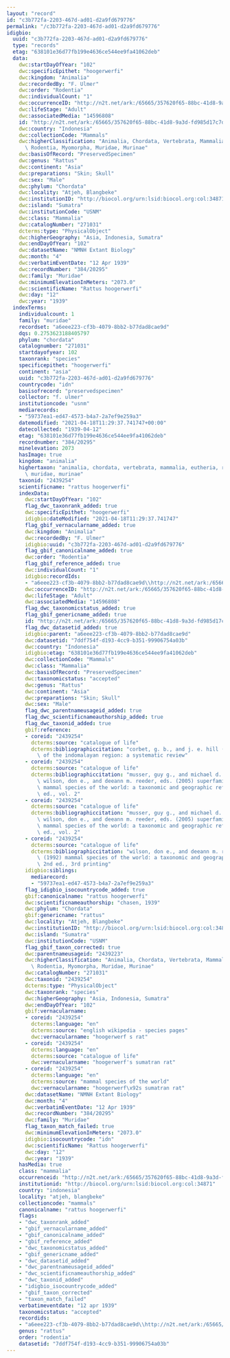 ```yaml
---
layout: "record"
id: "c3b772fa-2203-467d-ad01-d2a9fd679776"
permalink: "/c3b772fa-2203-467d-ad01-d2a9fd679776"
idigbio:
  uuid: "c3b772fa-2203-467d-ad01-d2a9fd679776"
  type: "records"
  etag: "638101e36d77fb199e4636ce544ee9fa41062deb"
  data:
    dwc:startDayOfYear: "102"
    dwc:specificEpithet: "hoogerwerfi"
    dwc:kingdom: "Animalia"
    dwc:recordedBy: "F. Ulmer"
    dwc:order: "Rodentia"
    dwc:individualCount: "1"
    dwc:occurrenceID: "http://n2t.net/ark:/65665/357620f65-88bc-41d8-9a3d-fd985d17c7dd"
    dwc:lifeStage: "Adult"
    dwc:associatedMedia: "14596808"
    id: "http://n2t.net/ark:/65665/357620f65-88bc-41d8-9a3d-fd985d17c7dd"
    dwc:country: "Indonesia"
    dwc:collectionCode: "Mammals"
    dwc:higherClassification: "Animalia, Chordata, Vertebrata, Mammalia, Eutheria,\
      \ Rodentia, Myomorpha, Muridae, Murinae"
    dwc:basisOfRecord: "PreservedSpecimen"
    dwc:genus: "Rattus"
    dwc:continent: "Asia"
    dwc:preparations: "Skin; Skull"
    dwc:sex: "Male"
    dwc:phylum: "Chordata"
    dwc:locality: "Atjeh, Blangbeke"
    dwc:institutionID: "http://biocol.org/urn:lsid:biocol.org:col:34871"
    dwc:island: "Sumatra"
    dwc:institutionCode: "USNM"
    dwc:class: "Mammalia"
    dwc:catalogNumber: "271031"
    dcterms:type: "PhysicalObject"
    dwc:higherGeography: "Asia, Indonesia, Sumatra"
    dwc:endDayOfYear: "102"
    dwc:datasetName: "NMNH Extant Biology"
    dwc:month: "4"
    dwc:verbatimEventDate: "12 Apr 1939"
    dwc:recordNumber: "384/20295"
    dwc:family: "Muridae"
    dwc:minimumElevationInMeters: "2073.0"
    dwc:scientificName: "Rattus hoogerwerfi"
    dwc:day: "12"
    dwc:year: "1939"
  indexTerms:
    individualcount: 1
    family: "muridae"
    recordset: "a6eee223-cf3b-4079-8bb2-b77dad8cae9d"
    dqs: 0.2753623188405797
    phylum: "chordata"
    catalognumber: "271031"
    startdayofyear: 102
    taxonrank: "species"
    specificepithet: "hoogerwerfi"
    continent: "asia"
    uuid: "c3b772fa-2203-467d-ad01-d2a9fd679776"
    countrycode: "idn"
    basisofrecord: "preservedspecimen"
    collector: "f. ulmer"
    institutioncode: "usnm"
    mediarecords:
    - "59737ea1-ed47-4573-b4a7-2a7ef9e259a3"
    datemodified: "2021-04-18T11:29:37.741747+00:00"
    datecollected: "1939-04-12"
    etag: "638101e36d77fb199e4636ce544ee9fa41062deb"
    recordnumber: "384/20295"
    minelevation: 2073
    hasImage: true
    kingdom: "animalia"
    highertaxon: "animalia, chordata, vertebrata, mammalia, eutheria, rodentia, myomorpha,\
      \ muridae, murinae"
    taxonid: "2439254"
    scientificname: "rattus hoogerwerfi"
    indexData:
      dwc:startDayOfYear: "102"
      flag_dwc_taxonrank_added: true
      dwc:specificEpithet: "hoogerwerfi"
      idigbio:dateModified: "2021-04-18T11:29:37.741747"
      flag_gbif_vernacularname_added: true
      dwc:kingdom: "Animalia"
      dwc:recordedBy: "F. Ulmer"
      idigbio:uuid: "c3b772fa-2203-467d-ad01-d2a9fd679776"
      flag_gbif_canonicalname_added: true
      dwc:order: "Rodentia"
      flag_gbif_reference_added: true
      dwc:individualCount: "1"
      idigbio:recordIds:
      - "a6eee223-cf3b-4079-8bb2-b77dad8cae9d\\http://n2t.net/ark:/65665/357620f65-88bc-41d8-9a3d-fd985d17c7dd"
      dwc:occurrenceID: "http://n2t.net/ark:/65665/357620f65-88bc-41d8-9a3d-fd985d17c7dd"
      dwc:lifeStage: "Adult"
      dwc:associatedMedia: "14596808"
      flag_dwc_taxonomicstatus_added: true
      flag_gbif_genericname_added: true
      id: "http://n2t.net/ark:/65665/357620f65-88bc-41d8-9a3d-fd985d17c7dd"
      flag_dwc_datasetid_added: true
      idigbio:parent: "a6eee223-cf3b-4079-8bb2-b77dad8cae9d"
      dwc:datasetid: "7ddf754f-d193-4cc9-b351-99906754a03b"
      dwc:country: "Indonesia"
      idigbio:etag: "638101e36d77fb199e4636ce544ee9fa41062deb"
      dwc:collectionCode: "Mammals"
      dwc:class: "Mammalia"
      dwc:basisOfRecord: "PreservedSpecimen"
      dwc:taxonomicstatus: "accepted"
      dwc:genus: "Rattus"
      dwc:continent: "Asia"
      dwc:preparations: "Skin; Skull"
      dwc:sex: "Male"
      flag_dwc_parentnameusageid_added: true
      flag_dwc_scientificnameauthorship_added: true
      flag_dwc_taxonid_added: true
      gbif:reference:
      - coreid: "2439254"
        dcterms:source: "catalogue of life"
        dcterms:bibliographiccitation: "corbet, g. b., and j. e. hill (1992) the mammals\
          \ of the indomalayan region: a systematic review"
      - coreid: "2439254"
        dcterms:source: "catalogue of life"
        dcterms:bibliographiccitation: "musser, guy g., and michael d. carleton /\
          \ wilson, don e., and deeann m. reeder, eds. (2005) superfamily muroidea:\
          \ mammal species of the world: a taxonomic and geographic reference, 3rd\
          \ ed., vol. 2"
      - coreid: "2439254"
        dcterms:source: "catalogue of life"
        dcterms:bibliographiccitation: "musser, guy g., and michael d. carleton /\
          \ wilson, don e., and deeann m. reeder, eds. (2005) superfamily muroidea:\
          \ mammal species of the world: a taxonomic and geographic reference, 3rd\
          \ ed., vol. 2"
      - coreid: "2439254"
        dcterms:source: "catalogue of life"
        dcterms:bibliographiccitation: "wilson, don e., and deeann m. reeder, eds.\
          \ (1992) mammal species of the world: a taxonomic and geographic reference,\
          \ 2nd ed., 3rd printing"
      idigbio:siblings:
        mediarecord:
        - "59737ea1-ed47-4573-b4a7-2a7ef9e259a3"
      flag_idigbio_isocountrycode_added: true
      gbif:canonicalname: "rattus hoogerwerfi"
      dwc:scientificnameauthorship: "chasen, 1939"
      dwc:phylum: "Chordata"
      gbif:genericname: "rattus"
      dwc:locality: "Atjeh, Blangbeke"
      dwc:institutionID: "http://biocol.org/urn:lsid:biocol.org:col:34871"
      dwc:island: "Sumatra"
      dwc:institutionCode: "USNM"
      flag_gbif_taxon_corrected: true
      dwc:parentnameusageid: "2439223"
      dwc:higherClassification: "Animalia, Chordata, Vertebrata, Mammalia, Eutheria,\
        \ Rodentia, Myomorpha, Muridae, Murinae"
      dwc:catalogNumber: "271031"
      dwc:taxonid: "2439254"
      dcterms:type: "PhysicalObject"
      dwc:taxonrank: "species"
      dwc:higherGeography: "Asia, Indonesia, Sumatra"
      dwc:endDayOfYear: "102"
      gbif:vernacularname:
      - coreid: "2439254"
        dcterms:language: "en"
        dcterms:source: "english wikipedia - species pages"
        dwc:vernacularname: "hoogerwerf s rat"
      - coreid: "2439254"
        dcterms:language: "en"
        dcterms:source: "catalogue of life"
        dwc:vernacularname: "hoogerwerf's sumatran rat"
      - coreid: "2439254"
        dcterms:language: "en"
        dcterms:source: "mammal species of the world"
        dwc:vernacularname: "hoogerwerf\x92s sumatran rat"
      dwc:datasetName: "NMNH Extant Biology"
      dwc:month: "4"
      dwc:verbatimEventDate: "12 Apr 1939"
      dwc:recordNumber: "384/20295"
      dwc:family: "Muridae"
      flag_taxon_match_failed: true
      dwc:minimumElevationInMeters: "2073.0"
      idigbio:isocountrycode: "idn"
      dwc:scientificName: "Rattus hoogerwerfi"
      dwc:day: "12"
      dwc:year: "1939"
    hasMedia: true
    class: "mammalia"
    occurrenceid: "http://n2t.net/ark:/65665/357620f65-88bc-41d8-9a3d-fd985d17c7dd"
    institutionid: "http://biocol.org/urn:lsid:biocol.org:col:34871"
    country: "indonesia"
    locality: "atjeh, blangbeke"
    collectioncode: "mammals"
    canonicalname: "rattus hoogerwerfi"
    flags:
    - "dwc_taxonrank_added"
    - "gbif_vernacularname_added"
    - "gbif_canonicalname_added"
    - "gbif_reference_added"
    - "dwc_taxonomicstatus_added"
    - "gbif_genericname_added"
    - "dwc_datasetid_added"
    - "dwc_parentnameusageid_added"
    - "dwc_scientificnameauthorship_added"
    - "dwc_taxonid_added"
    - "idigbio_isocountrycode_added"
    - "gbif_taxon_corrected"
    - "taxon_match_failed"
    verbatimeventdate: "12 apr 1939"
    taxonomicstatus: "accepted"
    recordids:
    - "a6eee223-cf3b-4079-8bb2-b77dad8cae9d\\http://n2t.net/ark:/65665/357620f65-88bc-41d8-9a3d-fd985d17c7dd"
    genus: "rattus"
    order: "rodentia"
    datasetid: "7ddf754f-d193-4cc9-b351-99906754a03b"
---
```

